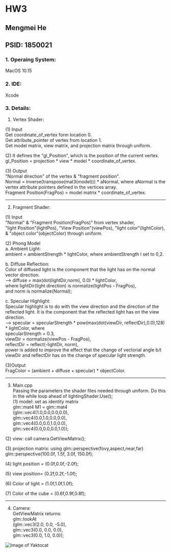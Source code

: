 # HW3

## Mengmei He
## PSID: 1850021

### 1. Operaing System:
MacOS 10.15

### 2. IDE:
Xcode

### 3. Details:
1. Vertex Shader: <br>

(1) Input <br>
Get coordinate_of_vertex form location 0. <br>
Get attribute_pointer of vertex from location 1. <br>
Get model matrix, view matrix, and projection matrix through uniform. <br>

(2) It defines the "gl_Position", which is the position of the current vertex.<br> 
gl_Position = projection * view * model * coordinate_of_vertex.<br>

(3) Output<br>
"Normal direction" of the vertex & "fragment position".<br>
Normal = inverse(transpose(mat3(model))) * aNormal, where aNormal is the vertex attribute pointers defined in the vertices array.<br>
Fragment Position(FragPos) = model matrix * coordinate_of_vertex.<br>

---------------------------
2. Fragment Shader:<br>

(1) Input<br>
"Normal" & "Fragment Position(FragPos)" from vertex shader,<br>
"light Position"(lightPos), "View Position"(viewPos), "light color"(lightColor), & "object color"(objectColor) through uniform.<br>

(2) Phong Model<br>
a. Ambient Light: <br>
ambient = ambientStrength * lightColor, where ambientStrength I set to 0,2.<br>

b. Diffuse Reflection: <br>
Color of diffused light is the component that the light has on the normal vector direction. <br>
--> diffuse = max(dot(lightDir,norm), 0.0) * lightColor, <br>
where lightDir(light direction) is normalize(lightPos - FragPos),<br>
and norm is normalize(Normal);<br>

c. Specular Highlight:<br>
Specular highlight is to do with the view direction and the direction of the reflected light. It is the component that the reflected light has on the view direction. <br>
--> specular = specularStrength * pow(max(dot(viewDir, reflectDir),0.0),128) * lightColor, where<br>
specularStrength = 0.3,<br>
viewDir = normalize(viewPos - FragPos),<br>
reflectDir = reflect(-lightDir, norm),<br>
power is added to improve the effect that the change of vectorial angle b/t viewDir and reflectDir has on the change of specular light strength.<br>

(3)Output<br>
FragColor = (ambient + diffuse + specular) * objectColor.<br>

------------------------
3. Main.cpp<br>
Passing the parameters the shader files needed through uniform. Do this in the while loop ahead of lightingShader.Use();<br>
(1) model: set as identity matrix<br>
        glm::mat4 M1 = glm::mat4<br>
        (glm::vec4(1.0,0.0,0.0,0.0),<br>
         glm::vec4(0.0,1.0,0.0,0.0),<br>
         glm::vec4(0.0,0.0,1.0,0.0),<br>
         glm::vec4(0.0,0.0,0.0,1.0));<br>

(2) view: call camera.GetViewMatrix();<br>

(3) projection matrix: using glm::perspective(fovy,aspect,near,far)<br>
glm::perspective(100.0f, 1.5f, 3.0f, 150.0f);<br>
 
(4) light position = (0.0f,0.0f,-2.0f);
        
(5) view position= (0.2f,0.2f,-1.0f);

(6) Color of light = (1.0f,1.0f,1.0f);
        
(7) Color of the cube = (0.6f,0.9f,0.8f);

---------------------
4. Camera:<br>
GetViewMatrix returns:<br>
glm::lookAt<br>
        (glm::vec3(2.0, 0.0, -5.0),<br>
         glm::vec3(0.0, 0.0, 0.0),<br>
         glm::vec3(0.0, 1.0, 0.0));<br>
         
         
![Image of Yaktocat](https://octodex.github.com/images/yaktocat.png)

